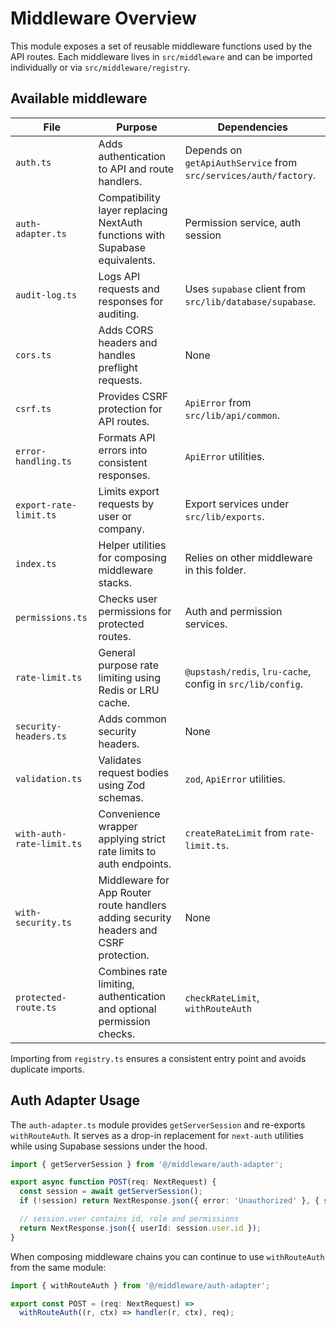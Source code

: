 # Middleware Overview

This module exposes a set of reusable middleware functions used by the API routes.
Each middleware lives in `src/middleware` and can be imported individually or via
`src/middleware/registry`.

## Available middleware

| File | Purpose | Dependencies |
|------|---------|--------------|
| `auth.ts` | Adds authentication to API and route handlers. | Depends on `getApiAuthService` from `src/services/auth/factory`. |
| `auth-adapter.ts` | Compatibility layer replacing NextAuth functions with Supabase equivalents. | Permission service, auth session |
| `audit-log.ts` | Logs API requests and responses for auditing. | Uses `supabase` client from `src/lib/database/supabase`. |
| `cors.ts` | Adds CORS headers and handles preflight requests. | None |
| `csrf.ts` | Provides CSRF protection for API routes. | `ApiError` from `src/lib/api/common`. |
| `error-handling.ts` | Formats API errors into consistent responses. | `ApiError` utilities. |
| `export-rate-limit.ts` | Limits export requests by user or company. | Export services under `src/lib/exports`. |
| `index.ts` | Helper utilities for composing middleware stacks. | Relies on other middleware in this folder. |
| `permissions.ts` | Checks user permissions for protected routes. | Auth and permission services. |
| `rate-limit.ts` | General purpose rate limiting using Redis or LRU cache. | `@upstash/redis`, `lru-cache`, config in `src/lib/config`. |
| `security-headers.ts` | Adds common security headers. | None |
| `validation.ts` | Validates request bodies using Zod schemas. | `zod`, `ApiError` utilities. |
| `with-auth-rate-limit.ts` | Convenience wrapper applying strict rate limits to auth endpoints. | `createRateLimit` from `rate-limit.ts`. |
| `with-security.ts` | Middleware for App Router route handlers adding security headers and CSRF protection. | None |
| `protected-route.ts` | Combines rate limiting, authentication and optional permission checks. | `checkRateLimit`, `withRouteAuth` |

Importing from `registry.ts` ensures a consistent entry point and avoids duplicate imports.

## Auth Adapter Usage

The `auth-adapter.ts` module provides `getServerSession` and re-exports `withRouteAuth`.
It serves as a drop-in replacement for `next-auth` utilities while using Supabase
sessions under the hood.

```ts
import { getServerSession } from '@/middleware/auth-adapter';

export async function POST(req: NextRequest) {
  const session = await getServerSession();
  if (!session) return NextResponse.json({ error: 'Unauthorized' }, { status: 401 });

  // session.user contains id, role and permissions
  return NextResponse.json({ userId: session.user.id });
}
```

When composing middleware chains you can continue to use `withRouteAuth` from the
same module:

```ts
import { withRouteAuth } from '@/middleware/auth-adapter';

export const POST = (req: NextRequest) =>
  withRouteAuth((r, ctx) => handler(r, ctx), req);
```
